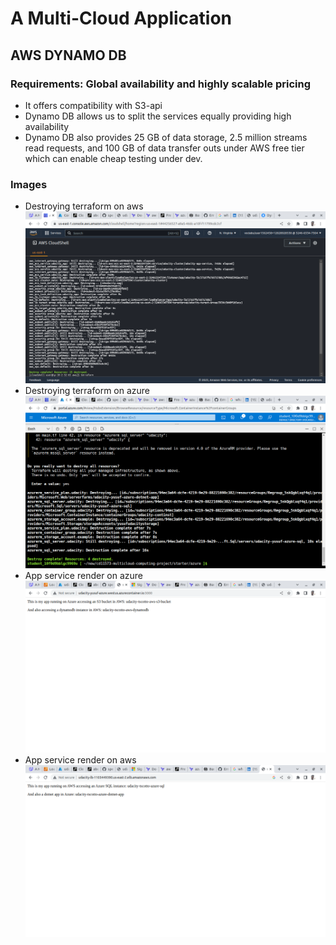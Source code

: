 # A Multi-Cloud Application

## AWS DYNAMO DB
### Requirements: Global availability and highly scalable pricing
- It offers compatibility with S3-api
- Dynamo DB allows us to split the services equally providing high availability
- Dynamo DB also provides 25 GB of data storage, 2.5 million streams read requests, and 100 GB of data transfer outs under AWS free tier which can enable cheap testing under dev.


### Images
- Destroying terraform on aws 
![Destroying terraform on aws](images/Aws-destroy.png)
- Destroying terraform on azure 
![Destroying terraform on azure](images/Azure-destroy.png)
- App service render on azure 
![App service render on azure](images/Azure.png)
- App service render on aws 
![App service render on aws](images/load-balancer.png)

